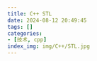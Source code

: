```yaml
---
title: C++ STL
date: 2024-08-12 20:49:45
tags: []
categories:
- [技术, cpp]
index_img: img/C++/STL.jpg
---
```


